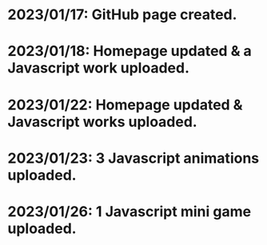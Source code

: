 # 2023/01/17: GitHub page created.
# 2023/01/18: Homepage updated & a Javascript work uploaded.
# 2023/01/22: Homepage updated & Javascript works uploaded.
# 2023/01/23: 3 Javascript animations uploaded.
# 2023/01/26: 1 Javascript mini game uploaded.
